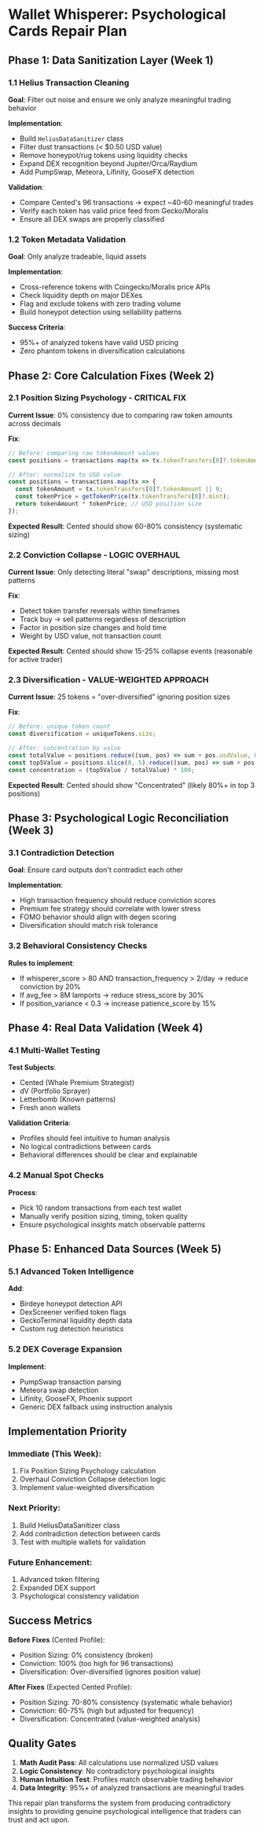 # Wallet Whisperer: Psychological Cards Repair Plan

## Phase 1: Data Sanitization Layer (Week 1)

### 1.1 Helius Transaction Cleaning
**Goal**: Filter out noise and ensure we only analyze meaningful trading behavior

**Implementation**:
- Build `HeliusDataSanitizer` class
- Filter dust transactions (< $0.50 USD value)
- Remove honeypot/rug tokens using liquidity checks
- Expand DEX recognition beyond Jupiter/Orca/Raydium
- Add PumpSwap, Meteora, Lifinity, GooseFX detection

**Validation**:
- Compare Cented's 96 transactions → expect ~40-60 meaningful trades
- Verify each token has valid price feed from Gecko/Moralis
- Ensure all DEX swaps are properly classified

### 1.2 Token Metadata Validation
**Goal**: Only analyze tradeable, liquid assets

**Implementation**:
- Cross-reference tokens with Coingecko/Moralis price APIs
- Check liquidity depth on major DEXes
- Flag and exclude tokens with zero trading volume
- Build honeypot detection using sellability patterns

**Success Criteria**:
- 95%+ of analyzed tokens have valid USD pricing
- Zero phantom tokens in diversification calculations

## Phase 2: Core Calculation Fixes (Week 2)

### 2.1 Position Sizing Psychology - CRITICAL FIX
**Current Issue**: 0% consistency due to comparing raw token amounts across decimals

**Fix**:
```typescript
// Before: comparing raw tokenAmount values
const positions = transactions.map(tx => tx.tokenTransfers[0]?.tokenAmount || 0);

// After: normalize to USD value
const positions = transactions.map(tx => {
  const tokenAmount = tx.tokenTransfers[0]?.tokenAmount || 0;
  const tokenPrice = getTokenPrice(tx.tokenTransfers[0]?.mint);
  return tokenAmount * tokenPrice; // USD position size
});
```

**Expected Result**: Cented should show 60-80% consistency (systematic sizing)

### 2.2 Conviction Collapse - LOGIC OVERHAUL
**Current Issue**: Only detecting literal "swap" descriptions, missing most patterns

**Fix**:
- Detect token transfer reversals within timeframes
- Track buy → sell patterns regardless of description
- Factor in position size changes and hold time
- Weight by USD value, not transaction count

**Expected Result**: Cented should show 15-25% collapse events (reasonable for active trader)

### 2.3 Diversification - VALUE-WEIGHTED APPROACH
**Current Issue**: 25 tokens = "over-diversified" ignoring position sizes

**Fix**:
```typescript
// Before: unique token count
const diversification = uniqueTokens.size;

// After: concentration by value
const totalValue = positions.reduce((sum, pos) => sum + pos.usdValue, 0);
const top5Value = positions.slice(0, 5).reduce((sum, pos) => sum + pos.usdValue, 0);
const concentration = (top5Value / totalValue) * 100;
```

**Expected Result**: Cented should show "Concentrated" (likely 80%+ in top 3 positions)

## Phase 3: Psychological Logic Reconciliation (Week 3)

### 3.1 Contradiction Detection
**Goal**: Ensure card outputs don't contradict each other

**Implementation**:
- High transaction frequency should reduce conviction scores
- Premium fee strategy should correlate with lower stress
- FOMO behavior should align with degen scoring
- Diversification should match risk tolerance

### 3.2 Behavioral Consistency Checks
**Rules to implement**:
- If whisperer_score > 80 AND transaction_frequency > 2/day → reduce conviction by 20%
- If avg_fee > 8M lamports → reduce stress_score by 30%
- If position_variance < 0.3 → increase patience_score by 15%

## Phase 4: Real Data Validation (Week 4)

### 4.1 Multi-Wallet Testing
**Test Subjects**:
- Cented (Whale Premium Strategist)
- dV (Portfolio Sprayer)
- Letterbomb (Known patterns)
- Fresh anon wallets

**Validation Criteria**:
- Profiles should feel intuitive to human analysis
- No logical contradictions between cards
- Behavioral differences should be clear and explainable

### 4.2 Manual Spot Checks
**Process**:
- Pick 10 random transactions from each test wallet
- Manually verify position sizing, timing, token quality
- Ensure psychological insights match observable patterns

## Phase 5: Enhanced Data Sources (Week 5)

### 5.1 Advanced Token Intelligence
**Add**:
- Birdeye honeypot detection API
- DexScreener verified token flags
- GeckoTerminal liquidity depth data
- Custom rug detection heuristics

### 5.2 DEX Coverage Expansion
**Implement**:
- PumpSwap transaction parsing
- Meteora swap detection
- Lifinity, GooseFX, Phoenix support
- Generic DEX fallback using instruction analysis

## Implementation Priority

### Immediate (This Week):
1. Fix Position Sizing Psychology calculation
2. Overhaul Conviction Collapse detection logic
3. Implement value-weighted diversification

### Next Priority:
1. Build HeliusDataSanitizer class
2. Add contradiction detection between cards
3. Test with multiple wallets for validation

### Future Enhancement:
1. Advanced token filtering
2. Expanded DEX support
3. Psychological consistency validation

## Success Metrics

**Before Fixes** (Cented Profile):
- Position Sizing: 0% consistency (broken)
- Conviction: 100% (too high for 96 transactions)
- Diversification: Over-diversified (ignores position value)

**After Fixes** (Expected Cented Profile):
- Position Sizing: 70-80% consistency (systematic whale behavior)
- Conviction: 60-75% (high but adjusted for frequency)
- Diversification: Concentrated (value-weighted analysis)

## Quality Gates

1. **Math Audit Pass**: All calculations use normalized USD values
2. **Logic Consistency**: No contradictory psychological insights
3. **Human Intuition Test**: Profiles match observable trading behavior
4. **Data Integrity**: 95%+ of analyzed transactions are meaningful trades

This repair plan transforms the system from producing contradictory insights to providing genuine psychological intelligence that traders can trust and act upon.
